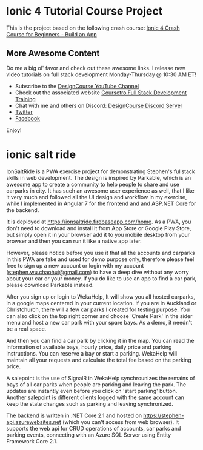 # Ionic 4 Tutorial Course Project

This is the project based on the following crash course:
[Ionic 4 Crash Course for Beginners - Build an App](https://youtu.be/qTdwUpQRptc)

## More Awesome Content

Do me a big ol' favor and check out these awesome links. I release new video tutorials on full stack development Monday-Thursday @ 10:30 AM ET!

* Subscribe to the [DesignCourse YouTube Channel](http://youtube.com/designcourse)
* Check out the associated website [Coursetro Full Stack Development Training](https://coursetro.com)
* Chat with me and others on Discord: [DesignCourse Discord Server](https://discord.gg/a27CKAF)
* [Twitter](https://twitter.com/designcoursecom)
* [Facebook](https://facebook.com/coursetro)

Enjoy!



# ionic salt ride

IonSaltRide is a PWA exercise project for demonstrating Stephen's fullstack skills in web development.  The design is inspired by Parkable, which is an awesome app to create a community to help people to share and use carparks in city.  It has such an awesome user experience as well, that I like it very much and followed all the UI design and workflow in my exercise, while I implemented in Angular 7 for the frontend and and ASP.NET Core for the backend.

It is deployed at https://ionsaltride.firebaseapp.com/home.  As a PWA, you don't need to download and install it from App Store or Google Play Store, but simply open it in your browser add it to you mobile desktop from your browser and then you can run it like a native app later.

However, please notice before you use it that all the accounts and carparks in this PWA are fake and used for demo purpose only, therefore please feel free to sign up a new account or login with my account (stephen.wu.chaohui@gmail.com) to have a deep dive without any worry about your car or your money.  If you do like to use an app to find a car park, please download Parkable instead.

After you sign up or login to WekaHelp, It will show you all hosted carparks, in a google maps centered in your current location.  If you are in Auckland or Christchurch, there will a few car parks I created for testing purpose.  You can also click on the top right corner and choose 'Create Park' in the sider menu and host a new car park with your spare bays.  As a demo, it needn't be a real space.

And then you can find a car park by clicking it in the map.  You can read the information of available bays, hourly price, daily price and parking instructions.  You can reserve a bay or start a parking.  WekaHelp will maintain all your requests and calculate the total fee based on the parking price.

A salepoint is the use of SignalR in WekaHelp synchrounizes the remains of bays of all car parks when people are parking and leaving the park.  The updates are instantly even before you click on 'start parking' button.  Another salepoint is different clients logged with the same account can keep the state changes such as parking and leaving synchronized.

The backend is written in .NET Core 2.1 and hosted on https://stephen-api.azurewebsites.net (which you can't access from web browser).  It supports the web api for CRUD operations of accounts, car parks and parking events, connecting with an Azure SQL Server using Entity Framework Core 2.1.

